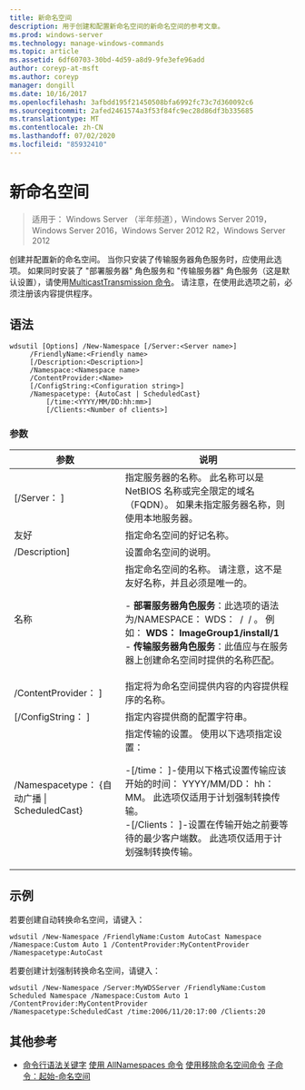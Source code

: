 ```yaml
---
title: 新命名空间
description: 用于创建和配置新命名空间的新命名空间的参考文章。
ms.prod: windows-server
ms.technology: manage-windows-commands
ms.topic: article
ms.assetid: 6df60703-30bd-4d59-a8d9-9fe3efe96add
author: coreyp-at-msft
ms.author: coreyp
manager: dongill
ms.date: 10/16/2017
ms.openlocfilehash: 3afbdd195f21450508bfa6992fc73c7d360092c6
ms.sourcegitcommit: 2afed2461574a3f53f84fc9ec28d86df3b335685
ms.translationtype: MT
ms.contentlocale: zh-CN
ms.lasthandoff: 07/02/2020
ms.locfileid: "85932410"
---
```

# <a name="new-namespace"></a>新命名空间

> 适用于： Windows Server （半年频道），Windows Server 2019，Windows Server 2016，Windows Server 2012 R2，Windows Server 2012

创建并配置新的命名空间。 当你只安装了传输服务器角色服务时，应使用此选项。 如果同时安装了 "部署服务器" 角色服务和 "传输服务器" 角色服务（这是默认设置），请使用[MulticastTransmission 命令](using-the-new-multicasttransmission-command.md)。 请注意，在使用此选项之前，必须注册该内容提供程序。
## <a name="syntax"></a>语法
```
wdsutil [Options] /New-Namespace [/Server:<Server name>]
     /FriendlyName:<Friendly name>
     [/Description:<Description>]
     /Namespace:<Namespace name>
     /ContentProvider:<Name>
     [/ConfigString:<Configuration string>]
     /Namespacetype: {AutoCast | ScheduledCast}
         [/time:<YYYY/MM/DD:hh:mm>]
         [/Clients:<Number of clients>]
```
### <a name="parameters"></a>参数
|参数|说明|
|-------|--------|
|[/Server： <Server name> ]|指定服务器的名称。 此名称可以是 NetBIOS 名称或完全限定的域名（FQDN）。 如果未指定服务器名称，则使用本地服务器。|
|友好<Friendly name>|指定命名空间的好记名称。|
|/Description<Description>]|设置命名空间的说明。|
|名称<Namespace name>|指定命名空间的名称。 请注意，这不是友好名称，并且必须是唯一的。<p>-   **部署服务器角色服务**：此选项的语法为/NAMESPACE： WDS： <Image group> / <Image name> / <Index> 。 例如： **WDS： ImageGroup1/install/1**<br />-   **传输服务器角色服务**：此值应与在服务器上创建命名空间时提供的名称匹配。|
|/ContentProvider： <Name> ]|指定将为命名空间提供内容的内容提供程序的名称。|
|[/ConfigString： <Configuration string> ]|指定内容提供商的配置字符串。|
|/Namespacetype： {自动广播 &#124; ScheduledCast}|指定传输的设置。 使用以下选项指定设置：<p>-[/time： <time> ]-使用以下格式设置传输应该开始的时间： YYYY/MM/DD： hh： MM。 此选项仅适用于计划强制转换传输。<br />-[/Clients： <Number of clients> ]-设置在传输开始之前要等待的最少客户端数。 此选项仅适用于计划强制转换传输。|
## <a name="examples"></a>示例
若要创建自动转换命名空间，请键入：
```
wdsutil /New-Namespace /FriendlyName:Custom AutoCast Namespace /Namespace:Custom Auto 1 /ContentProvider:MyContentProvider /Namespacetype:AutoCast
```
若要创建计划强制转换命名空间，请键入：
```
wdsutil /New-Namespace /Server:MyWDSServer /FriendlyName:Custom Scheduled Namespace /Namespace:Custom Auto 1 /ContentProvider:MyContentProvider
/Namespacetype:ScheduledCast /time:2006/11/20:17:00 /Clients:20
```
## <a name="additional-references"></a>其他参考
- [命令行语法关键字](command-line-syntax-key.md) 
[使用 AllNamespaces 命令](using-the-get-allnamespaces-command.md) 
[使用移除命名空间命令](using-the-remove-namespace-command.md) 
[子命令：起始-命名空间](subcommand-start-namespace.md)
